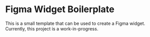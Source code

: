# Figma Widget Boilerplate

This is a small template that can be used to create a Figma widget. Currently, this project is a work-in-progress.